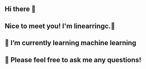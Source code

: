 ## Hi there 👋
## Nice to meet you! I'm linearringc.🤣
## 🌱 I’m currently learning machine learning
## 🤔 Please feel free to ask me any questions!

<!--
**linearringc/linearringc** is a ✨ _special_ ✨ repository because its `README.md` (this file) appears on your GitHub profile.

Here are some ideas to get you started:

- 🔭 I’m currently working on ...
- 🌱 I’m currently learning ...
- 👯 I’m looking to collaborate on ...
- 🤔 I’m looking for help with ...
- 💬 Ask me about ...
- 📫 How to reach me: ...
- 😄 Pronouns: ...
- ⚡ Fun fact: ...
-->
